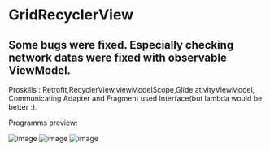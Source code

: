 # GridRecyclerView

Some bugs were fixed. Especially checking network datas were fixed with
observable ViewModel.
--------------------------------------------------------------------------
Proskills : Retrofit,RecyclerView,viewModelScope,Glide,ativityViewModel,
Communicating Adapter and Fragment used Interface(but lambda would be 
better :).

Programms preview:

![image](https://user-images.githubusercontent.com/111564722/211126299-10d93277-0c19-41b3-851d-af3ecebb59ae.png) ![image](https://user-images.githubusercontent.com/111564722/211126308-34ad24d0-720d-444d-b79e-aa94f4a8bee7.png) ![image](https://user-images.githubusercontent.com/111564722/211126319-a72f071e-4c88-4632-a506-8d9d862523ef.png)

